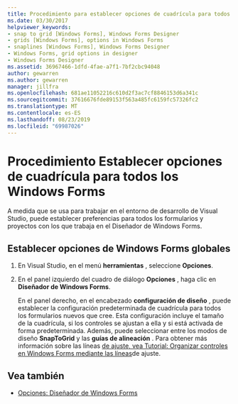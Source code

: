 ```yaml
---
title: Procedimiento para establecer opciones de cuadrícula para todos los formularios Windows Forms
ms.date: 03/30/2017
helpviewer_keywords:
- snap to grid [Windows Forms], Windows Forms Designer
- grids [Windows Forms], options in Windows Forms
- snaplines [Windows Forms], Windows Forms Designer
- Windows Forms, grid options in designer
- Windows Forms Designer
ms.assetid: 36967466-1dfd-4fae-a7f1-7bf2cbc94048
author: gewarren
ms.author: gewarren
manager: jillfra
ms.openlocfilehash: 681ae11052216c610d2f3ac7cf8846153d6a341c
ms.sourcegitcommit: 37616676fde89153f563a485fc6159fc57326fc2
ms.translationtype: MT
ms.contentlocale: es-ES
ms.lasthandoff: 08/23/2019
ms.locfileid: "69987026"
---
```

# <a name="how-to-set-grid-options-for-all-windows-forms"></a>Procedimiento Establecer opciones de cuadrícula para todos los Windows Forms

A medida que se usa para trabajar en el entorno de desarrollo de Visual Studio, puede establecer preferencias para todos los formularios y proyectos con los que trabaja en el Diseñador de Windows Forms.

## <a name="set-global-windows-forms-options"></a>Establecer opciones de Windows Forms globales

1. En Visual Studio, en el menú **herramientas** , seleccione **Opciones**.

2. En el panel izquierdo del cuadro de diálogo **Opciones** , haga clic en **Diseñador de Windows Forms**.

   En el panel derecho, en el encabezado **configuración de diseño** , puede establecer la configuración predeterminada de cuadrícula para todos los formularios nuevos que cree. Esta configuración incluye el tamaño de la cuadrícula, si los controles se ajustan a ella y si está activada de forma predeterminada. Además, puede seleccionar entre los modos de diseño **SnapToGrid** y las **guías de alineación** . Para obtener más información sobre las líneas [de ajuste, vea Tutorial: Organizar controles en Windows Forms mediante las líneas](walkthrough-arranging-controls-on-windows-forms-using-snaplines.md)de ajuste.

## <a name="see-also"></a>Vea también

- [Opciones: Diseñador de Windows Forms](/visualstudio/ide/reference/options-windows-forms-designer)
